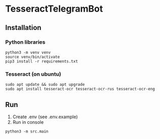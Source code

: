 # TesseractTelegramBot

## Installation

### Python libraries
```
python3 -m venv venv
source venv/bin/activate
pip3 install -r requirements.txt
```

### Tesseract (on ubuntu)
```
sudo apt update && sudo apt upgrade
sudo apt install tesseract-ocr tesseract-ocr-rus tesseract-ocr-eng
```

## Run
1. Create .env (see .env.example)
2. Run in console
```
python3 -m src.main
```
